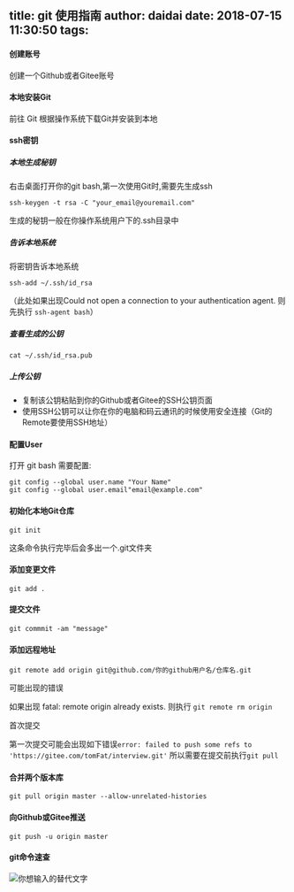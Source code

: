 title: git 使用指南
author: daidai
date: 2018-07-15 11:30:50
tags:
---
#### 创建账号

创建一个Github或者Gitee账号

#### 本地安装Git

前往 Git 根据操作系统下载Git并安装到本地

#### ssh密钥

##### 本地生成秘钥

右击桌面打开你的git bash,第一次使用Git时,需要先生成ssh

```
ssh-keygen -t rsa -C "your_email@youremail.com"
```

生成的秘钥一般在你操作系统用户下的.ssh目录中

##### 告诉本地系统

将密钥告诉本地系统

```
ssh-add ~/.ssh/id_rsa
```

（此处如果出现Could not open a connection to your authentication agent. 则先执行 ``ssh-agent bash``）

##### 查看生成的公钥

```
cat ~/.ssh/id_rsa.pub
```

##### 上传公钥

- 复制该公钥粘贴到你的Github或者Gitee的SSH公钥页面
- 使用SSH公钥可以让你在你的电脑和码云通讯的时候使用安全连接（Git的Remote要使用SSH地址）

#### 配置User

打开 git bash 需要配置:

```
git config --global user.name "Your Name"
git config --global user.email"email@example.com"
```

#### 初始化本地Git仓库

```
git init
```

这条命令执行完毕后会多出一个.git文件夹

#### 添加变更文件

```
git add .
```

#### 提交文件

```
git commmit -am "message"
```

#### 添加远程地址

```
git remote add origin git@github.com/你的github用户名/仓库名.git
```

可能出现的错误

如果出现 fatal: remote origin already exists. 则执行 ``git remote rm origin``

首次提交

第一次提交可能会出现如下错误``error: failed to push some refs to 'https://gitee.com/tomFat/interview.git'``
所以需要在提交前执行``git pull``

#### 合并两个版本库

```
git pull origin master --allow-unrelated-histories
```

#### 向Github或Gitee推送

```
git push -u origin master
```

#### git命令速查
![你想输入的替代文字](git-使用指南/git-速查表.png)